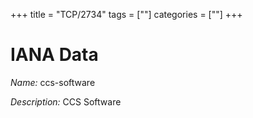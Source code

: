 +++
title = "TCP/2734"
tags = [""]
categories = [""]
+++

# IANA Data

_Name:_ ccs-software

_Description:_ CCS Software

